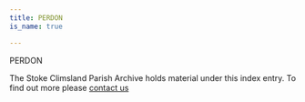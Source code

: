 ```yaml
---
title: PERDON
is_name: true

---
```


PERDON


The Stoke Climsland Parish Archive holds material under this index entry. To find out more please [contact us](/contact/)
